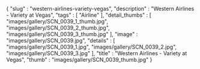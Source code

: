 {
  "slug" : "western-airlines-variety-vegas",
  "description" : "Western Airlines - Variety at Vegas",
  "tags" : [
              "Airline"
            ],
  "detail_thumbs" : [
                       "images/gallery/SCN_0039_1_thumb.jpg",
                       "images/gallery/SCN_0039_2_thumb.jpg",
                       "images/gallery/SCN_0039_3_thumb.jpg"
                     ],
  "image" : "images/gallery/SCN_0039.jpg",
  "details" : [
                 "images/gallery/SCN_0039_1.jpg",
                 "images/gallery/SCN_0039_2.jpg",
                 "images/gallery/SCN_0039_3.jpg"
               ],
  "title" : "Western Airlines - Variety at Vegas",
  "thumb" : "images/gallery/SCN_0039_thumb.jpg"
}
